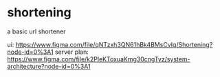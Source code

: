 # shortening
a basic url shortener

ui: https://www.figma.com/file/qNTzxh3QN61hBk4BMsCvIq/Shortening?node-id=0%3A1
server plan: https://www.figma.com/file/k2PleKToxuaKmg30cngTyz/system-architecture?node-id=0%3A1
